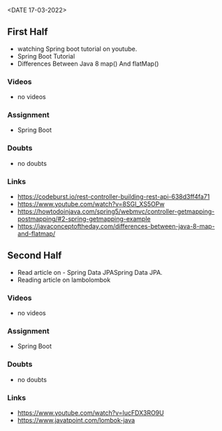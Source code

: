 <DATE 17-03-2022>

## First Half
- watching Spring boot tutorial on youtube.<Pending>
- Spring Boot Tutorial
- Differences Between Java 8 map() And flatMap()

### Videos
- no videos

### Assignment 
- Spring Boot <In-progress>

### Doubts
- no doubts

### Links
- https://codeburst.io/rest-controller-building-rest-api-638d3ff4fa71
- https://www.youtube.com/watch?v=8SGI_XS5OPw
- https://howtodoinjava.com/spring5/webmvc/controller-getmapping-postmapping/#2-spring-getmapping-example
- https://javaconceptoftheday.com/differences-between-java-8-map-and-flatmap/

## Second Half
- Read article on - Spring Data JPASpring Data JPA.
- Reading article on lambolombok

### Videos
- no videos

### Assignment 
- Spring Boot <In-progress>

### Doubts
- no doubts

### Links
- https://www.youtube.com/watch?v=IucFDX3RO9U 
- https://www.javatpoint.com/lombok-java


